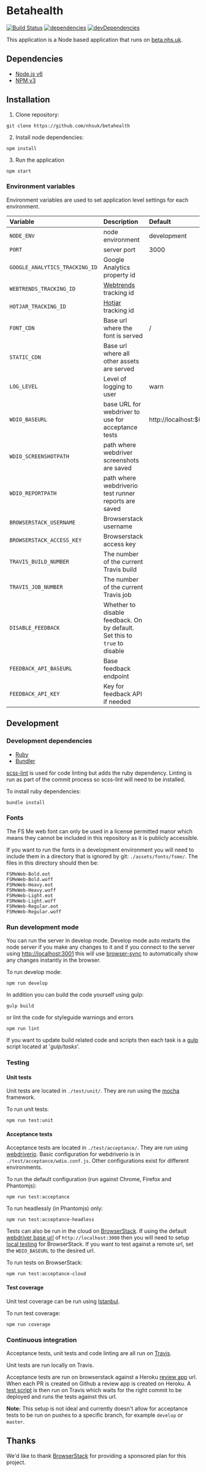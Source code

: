 # Betahealth

[![Build Status](https://img.shields.io/travis/nhsuk/betahealth.svg?branch=develop&style=flat-square)](https://travis-ci.org/nhsuk/betahealth)
[![dependencies](https://img.shields.io/david/nhsuk/betahealth.svg?style=flat-square&label=dependencies)](https://david-dm.org/nhsuk/betahealth)
[![devDependencies](https://img.shields.io/david/dev/nhsuk/betahealth.svg?style=flat-square&label=devDependencies)](https://david-dm.org/nhsuk/betahealth?type=dev)

This application is a Node based application that runs on [beta.nhs.uk](http://beta.nhs.uk).


## Dependencies

* [Node.js v6](https://nodejs.org/en/)
* [NPM v3](https://github.com/npm/npm)

## Installation

1. Clone repository:

  ```
  git clone https://github.com/nhsuk/betahealth
  ```

2. Install node dependencies:

  ```
  npm install
  ```

3. Run the application

  ```
  npm start
  ```

### Environment variables

Environment variables are used to set application level settings for each
environment.

| Variable                       | Description                                                               | Default                  |
|:-------------------------------|:--------------------------------------------------------------------------|:-------------------------|
| `NODE_ENV`                     | node environment                                                          | development              |
| `PORT`                         | server port                                                               | 3000                     |
| `GOOGLE_ANALYTICS_TRACKING_ID` | Google Analytics property id                                              |                          |
| `WEBTRENDS_TRACKING_ID`        | [Webtrends](https://www.webtrends.com/) tracking id                       |                          |
| `HOTJAR_TRACKING_ID`           | [Hotjar](https://www.hotjar.com/) tracking id                             |                          |
| `FONT_CDN`                     | Base url where the font is served                                         | /                        |
| `STATIC_CDN`                   | Base url where all other assets are served                                |                          |
| `LOG_LEVEL`                    | Level of logging to user                                                  | warn                     |
| `WDIO_BASEURL`                 | base URL for webdriver to use for acceptance tests                        | http://localhost:${PORT} |
| `WDIO_SCREENSHOTPATH`          | path where webdriver screenshots are saved                                |                          |
| `WDIO_REPORTPATH`              | path where webdriverio test runner reports are saved                      |                          |
| `BROWSERSTACK_USERNAME`        | Browserstack username                                                     |                          |
| `BROWSERSTACK_ACCESS_KEY`      | Browserstack access key                                                   |                          |
| `TRAVIS_BUILD_NUMBER`          | The number of the current Travis build                                    |                          |
| `TRAVIS_JOB_NUMBER`            | The number of the current Travis job                                      |                          |
| `DISABLE_FEEDBACK`             | Whether to disable feedback. On by default. Set this to `true` to disable |                          |
| `FEEDBACK_API_BASEURL`         | Base feedback endpoint                                                    |                          |
| `FEEDBACK_API_KEY`             | Key for feedback API if needed                                            |                          |

## Development

### Development dependencies

* [Ruby](https://www.ruby-lang.org/en/)
* [Bundler](http://bundler.io/)

[scss-lint](https://github.com/brigade/scss-lint) is used for code linting
but adds the ruby dependency. Linting is run as part of the commit process
so scss-lint will need to be installed.

To install ruby dependencies:
```
bundle install
```

### Fonts

The FS Me web font can only be used in a license permitted manor which means
they cannot be included in this repository as it is publicly accessible.

If you want to run the fonts in a development environment you will need to
include them in a directory that is ignored by git: `./assets/fonts/fsme/`.
The files in this directory should then be:

```
FSMeWeb-Bold.eot
FSMeWeb-Bold.woff
FSMeWeb-Heavy.eot
FSMeWeb-Heavy.woff
FSMeWeb-Light.eot
FSMeWeb-Light.woff
FSMeWeb-Regular.eot
FSMeWeb-Regular.woff
```

### Run development mode

You can run the server in develop mode. Develop mode auto restarts
the node server if you make any changes to it and if you connect to the server
using [http://localhost:3001](http://localhost:3001) this will use
[browser-sync](https://www.browsersync.io/) to automatically show
any changes instantly in the browser.

To run develop mode:

```
npm run develop
```

In addition you can build the code yourself using gulp:

```
gulp build
```

or lint the code for styleguide warnings and errors

```
npm run lint
```

If you want to update build related code and scripts then each task is a [gulp](http://gulpjs.com/) script located at '*gulp/tasks*'.

### Testing

#### Unit tests

Unit tests are located in `./test/unit/`. They are run using the [mocha](https://mochajs.org/) framework.

To run unit tests:

```
npm run test:unit
```

#### Acceptance tests

Acceptance tests are located in `./test/acceptance/`. They are run using [webdriverio](http://webdriver.io/). Basic configuration for webdriverio is in `./test/acceptance/wdio.conf.js`. Other configurations exist for different environments.

To run the default configuration (run against Chrome, Firefox and Phantomjs):

```
npm run test:acceptance
```

To run headlessly (in Phantomjs) only:

```
npm run test:acceptance-headless
```

Tests can also be run in the cloud on [BrowserStack](https://www.browserstack.com/). If using the default [webdriver base url](./config/config.js) of `http://localhost:3000` then you will need to setup [local testing](https://www.browserstack.com/local-testing) for BrowserStack. If you want to test against a remote url, set the `WDIO_BASEURL` to the desired url.

To run tests on BrowserStack:

```
npm run test:acceptance-cloud
```

#### Test coverage

Unit test coverage can be run using [Istanbul](https://github.com/gotwarlost/istanbul).

To run test coverage:

```
npm run coverage
```

### Continuous integration

Acceptance tests, unit tests and code linting are all run on [Travis](https://travis-ci.org/).

Unit tests are run locally on Travis.

Acceptance tests are run on browserstack against a Heroku [review app](https://devcenter.heroku.com/articles/github-integration-review-apps) url. When each PR is created on Github a review app is created on Heroku. A [test script](./bin/run-acceptance-tests.sh) is then run on Travis which waits for the right commit to be deployed and runs the tests against this url.

**Note:** This setup is not ideal and currently doesn't allow for acceptance tests to be run on pushes to a specific branch, for example `develop` or `master`.

## Thanks

We'd like to thank [BrowserStack](https://www.browserstack.com/) for providing a sponsored plan for this project.
